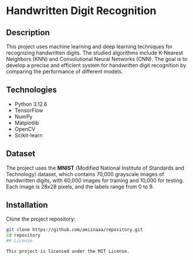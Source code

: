 # Handwritten Digit Recognition

## Description

This project uses machine learning and deep learning techniques for recognizing handwritten digits. The studied algorithms include K-Nearest Neighbors (KNN) and Convolutional Neural Networks (CNN). The goal is to develop a precise and efficient system for handwritten digit recognition by comparing the performance of different models.

## Technologies

- Python 3.12.6
- TensorFlow
- NumPy
- Matplotlib
- OpenCV
- Scikit-learn

## Dataset

The project uses the **MNIST** (Modified National Institute of Standards and Technology) dataset, which contains 70,000 grayscale images of handwritten digits, with 60,000 images for training and 10,000 for testing. Each image is 28x28 pixels, and the labels range from 0 to 9.

## Installation

 Clone the project repository:
   ```bash
   git clone https://github.com/amiinaaa/repository.git
   cd repository
## License

This project is licensed under the MIT License.

